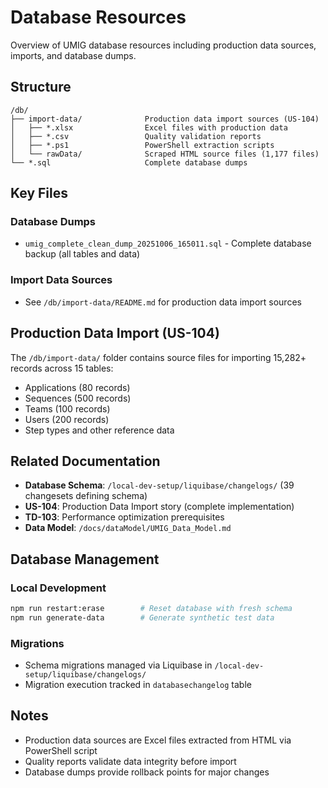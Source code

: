 # Database Resources

Overview of UMIG database resources including production data sources, imports, and database dumps.

## Structure

```
/db/
├── import-data/              Production data import sources (US-104)
│   ├── *.xlsx                Excel files with production data
│   ├── *.csv                 Quality validation reports
│   ├── *.ps1                 PowerShell extraction scripts
│   └── rawData/              Scraped HTML source files (1,177 files)
└── *.sql                     Complete database dumps
```

## Key Files

### Database Dumps
- `umig_complete_clean_dump_20251006_165011.sql` - Complete database backup (all tables and data)

### Import Data Sources
- See `/db/import-data/README.md` for production data import sources

## Production Data Import (US-104)

The `/db/import-data/` folder contains source files for importing 15,282+ records across 15 tables:
- Applications (80 records)
- Sequences (500 records)
- Teams (100 records)
- Users (200 records)
- Step types and other reference data

## Related Documentation

- **Database Schema**: `/local-dev-setup/liquibase/changelogs/` (39 changesets defining schema)
- **US-104**: Production Data Import story (complete implementation)
- **TD-103**: Performance optimization prerequisites
- **Data Model**: `/docs/dataModel/UMIG_Data_Model.md`

## Database Management

### Local Development
```bash
npm run restart:erase        # Reset database with fresh schema
npm run generate-data        # Generate synthetic test data
```

### Migrations
- Schema migrations managed via Liquibase in `/local-dev-setup/liquibase/changelogs/`
- Migration execution tracked in `databasechangelog` table

## Notes

- Production data sources are Excel files extracted from HTML via PowerShell script
- Quality reports validate data integrity before import
- Database dumps provide rollback points for major changes
